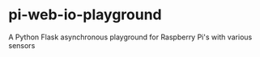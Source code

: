 # pi-web-io-playground
A Python Flask asynchronous playground for Raspberry Pi's with various sensors
